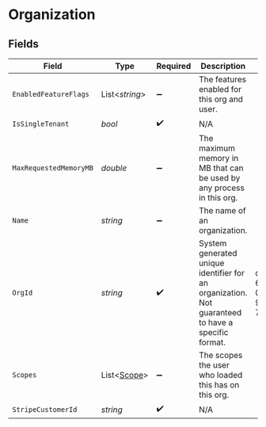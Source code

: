 # Organization


## Fields

| Field                                                                                             | Type                                                                                              | Required                                                                                          | Description                                                                                       | Example                                                                                           |
| ------------------------------------------------------------------------------------------------- | ------------------------------------------------------------------------------------------------- | ------------------------------------------------------------------------------------------------- | ------------------------------------------------------------------------------------------------- | ------------------------------------------------------------------------------------------------- |
| `EnabledFeatureFlags`                                                                             | List<*string*>                                                                                    | :heavy_minus_sign:                                                                                | The features enabled for this org and user.                                                       |                                                                                                   |
| `IsSingleTenant`                                                                                  | *bool*                                                                                            | :heavy_check_mark:                                                                                | N/A                                                                                               |                                                                                                   |
| `MaxRequestedMemoryMB`                                                                            | *double*                                                                                          | :heavy_minus_sign:                                                                                | The maximum memory in MB that can be used by any process in this org.                             |                                                                                                   |
| `Name`                                                                                            | *string*                                                                                          | :heavy_minus_sign:                                                                                | The name of an organization.                                                                      |                                                                                                   |
| `OrgId`                                                                                           | *string*                                                                                          | :heavy_check_mark:                                                                                | System generated unique identifier for an organization. Not guaranteed to have a specific format. | org-6f706e83-0ec1-437a-9a46-7d4281eb2f39                                                          |
| `Scopes`                                                                                          | List<[Scope](../../Models/Shared/Scope.md)>                                                       | :heavy_minus_sign:                                                                                | The scopes the user who loaded this has on this org.                                              |                                                                                                   |
| `StripeCustomerId`                                                                                | *string*                                                                                          | :heavy_check_mark:                                                                                | N/A                                                                                               |                                                                                                   |